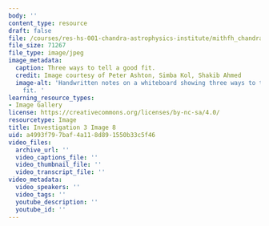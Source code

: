 ```yaml
---
body: ''
content_type: resource
draft: false
file: /courses/res-hs-001-chandra-astrophysics-institute/mithfh_chandra_inv3_fitt_1.jpg
file_size: 71267
file_type: image/jpeg
image_metadata:
  caption: Three ways to tell a good fit.
  credit: Image courtesy of Peter Ashton, Simba Kol, Shakib Ahmed
  image-alt: 'Handwritten notes on a whiteboard showing three ways to tell a good
    fit. '
learning_resource_types:
- Image Gallery
license: https://creativecommons.org/licenses/by-nc-sa/4.0/
resourcetype: Image
title: Investigation 3 Image 8
uid: a4993f79-7baf-4a11-8d89-1550b33c5f46
video_files:
  archive_url: ''
  video_captions_file: ''
  video_thumbnail_file: ''
  video_transcript_file: ''
video_metadata:
  video_speakers: ''
  video_tags: ''
  youtube_description: ''
  youtube_id: ''
---
```

